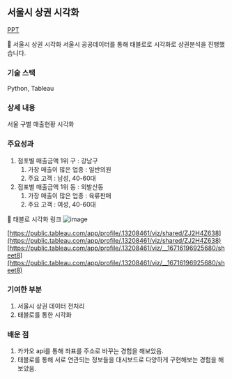 ## 서울시 상권 시각화

[PPT](https://drive.google.com/file/d/1GbSAfsRuWxaOA3WJwlULJGLOAwUuPRQg/view?usp=sharing)

<aside>
🚌 서울시 상권 시각화
서울시 공공데이터를 통해 태블로로 시각화로 상권분석을 진행했습니다.

</aside>

### 기술 스택

Python, Tableau

### 상세 내용

서울 구별 매출현황 시각화

### 주요성과

1. 점포별 매출금액 1위 구 : 강남구 
    1. 가장 매출이 많은 업종 : 일반의원
    2. 주요 고객 : 남성, 40-60대
2. 점포별 매출금액 1위 동 : 외발산동
    1. 가장 매출이 많은 업종 : 육류판매
    2. 주요 고객 : 여성, 40-60대

🔻 태블로 시각화 링크 
![image](https://github.com/hyedall/visualization-of-commercial-districts-in-seoul/assets/106393197/68022019-653d-4932-bb99-729c780059c3)


[https://public.tableau.com/app/profile/.13208461/viz/shared/ZJ2H4Z638](https://public.tableau.com/app/profile/.13208461/viz/shared/ZJ2H4Z638)
[https://public.tableau.com/app/profile/.13208461/viz/__16716196925680/sheet8](https://public.tableau.com/app/profile/.13208461/viz/__16716196925680/sheet8)

### 기여한 부분

1. 서울시 상권 데이터 전처리 
2. 태블로를 통한 시각화

### 배운 점

1. 카카오 api를 통해 좌표를 주소로 바꾸는 경험을 해보았음.
2. 태블로를 통해 서로 연관되는 정보들을 대시보드로 다양하게 구현해보는 경험을 해보았음.


